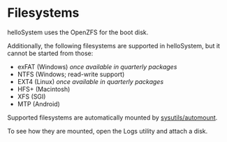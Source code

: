 # Filesystems

helloSystem uses the OpenZFS for the boot disk.

Additionally, the following filesystems are supported in helloSystem, but it cannot be started from those:

* exFAT (Windows) _once available in quarterly packages_
* NTFS (Windows; read-write support)
* EXT4 (Linux) _once available in quarterly packages_
* HFS+ (Macintosh)
* XFS (SGI)
* MTP (Android)

Supported filesystems are automatically mounted by [sysutils/automount](https://www.freshports.org/sysutils/automount/).

To see how they are mounted, open the Logs utility and attach a disk.
